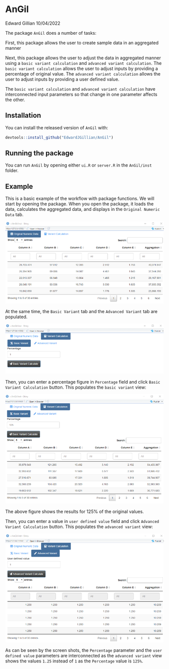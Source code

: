 AnGil
================
Edward Gillian
10/04/2022

The package `AnGil` does a number of tasks:

First, this package allows the user to create sample data in an
aggregated manner

Next, this package allows the user to adjust the data in aggregated
manner using a `basic variant calculation` and `advanced variant
calculation`. The `basic variant calculation` allows the user to adjust
inputs by providing a percentage of original value. The `advanced
variant calculation` allows the user to adjust inputs by providing a
user defined value.

The `basic variant calculation` and `advanced variant calculation` have
interconnected input parameters so that change in one parameter affects
the other.

## Installation

You can install the released version of `AnGil` with:

``` r
devtools::install_github("EdwardJGillian/AnGil")
```

## Running the package

You can run `AnGil` by opening either `ui.R` or `server.R` in the
`AnGil/inst` folder.

## Example

This is a basic example of the workflow with package functions. We will
start by opening the package. When you open the package, it loads the
data, calculates the aggregated data, and displays in the `Original
Numeric Data` tab.

![](man/figures/original_data.png)

At the same time, the `Basic Variant` tab and the `Advanced Variant` tab
are populated.

![](man/figures/variant_tabset.png)

Then, you can enter a percentage figure in `Percentage` field and click
`Basic Variant Calculation` button. This populates the `basic variant`
view:

![](man/figures/basic_variant_view.png)

The above figure shows the results for 125% of the original values.

Then, you can enter a value in `user defined value` field and click
`Advanced Variant Calculation` button. This populates the `advanced
variant` view:

![](man/figures/advanced_variant_view.png)

As can be seen by the screen shots, the `Percentage` parameter and the
`user defined value` parameters are interconnected as the `advanced
variant` view shows the values `1.25` instead of `1` as the `Percentage`
value is `125%`.
